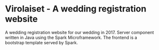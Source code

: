# Virolaiset - A wedding registration website

A wedding registration website for our wedding in 2017. Server component written in Java using the Spark Microframework. The frontend is a bootstrap template served by Spark.
